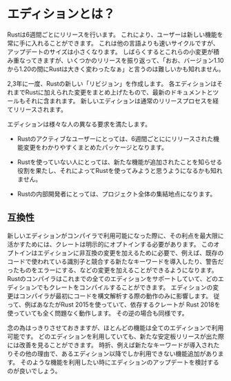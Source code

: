 <!--
# What are Editions?
-->
# エディションとは？

<!--
Rust ships releases on a six-week cycle. This means that users get a constant
stream of new features. This is much faster than updates for other languages,
but this also means that each update is smaller.  After a while, all of those
tiny changes add up. But, from release to release, it can be hard to look back
and say *"Wow, between Rust 1.10 and Rust 1.20, Rust has changed a lot!"*
-->

Rustは6週間ごとにリリースを行います。
これにより、ユーザーは新しい機能を常に手に入れることができます。
これは他の言語よりも速いサイクルですが、アップデートのサイズは小さくなります。
しばらくするとこれらの小変更が積み重なってきますが、いくつかのリリースを振り返って、「おお、バージョン1.10から1.20の間にRustは大きく変わったなぁ」と言うのは難しいかも知れません。

<!--
Every two or three years, we'll be producing a new *edition* of Rust. Each
edition brings together the features that have landed into a clear package, with
fully updated documentation and tooling. New editions ship through the usual
release process.
-->

2,3年に一度、Rustの新しい「リビジョン」を作成します。
各エディションはそれまでRustに加えられた変更をまとめ上げたもので、最新のドキュメントとツールもそれに含まれます。
新しいエディションは通常のリリースプロセスを経てリリースされます。

<!--
This serves different purposes for different people:

- For active Rust users, it brings together incremental changes into an
  easy-to-understand package.

- For non-users, it signals that some major advancements have landed, which
  might make Rust worth another look.

- For those developing Rust itself, it provides a rallying point for the project as a
  whole.
  -->

エディションは様々な人の異なる要求を満たします。

- Rustのアクティブなユーザーにとっては、6週間ごとににリリースされた機能変更をわかりやすくまとめたパッケージとなります。

- Rustを使っていない人にとっては、新たな機能が追加されたことを知らせる役割を果たし、それによってRustを使ってみようと思うようになるかも知れません。

- Rustの内部開発者にとっては、プロジェクト全体の集結地点になります。


<!--
## Compatibility
-->
## 互換性

<!--
When a new edition becomes available in the compiler, crates must explicitly opt
in to it to take full advantage. This opt in enables editions to contain
incompatible changes, like adding a new keyword that might conflict with
identifiers in code, or turning warnings into errors. A Rust compiler will
support all editions that existed prior to the compiler's release, and can link
crates of any supported editions together.
Edition changes only affect the way the compiler initially parses the code.
Therefore, if you're using Rust 2015, and
one of your dependencies uses Rust 2018, it all works just fine. The opposite
situation works as well.
-->

新しいエディションがコンパイラで利用可能になった際に、その利点を最大限に活かすためには、クレートは明示的にオプトインする必要があります。
このオプトインはエディションに非互換の変更を加えるために必要で、例えば、既存のコードで使われている識別子と競合する新たなキーワードを導入したり、警告だったものをエラーにする、などの変更を加えることができるようになります。
Rustのコンパイラはこれまでの全てのエディションをサポートしていて、どのエディションでもクレートをコンパイルすることができます。
エディションの変更はコンパイラが最初にコードを構文解析する際の動作のみに影響します。
従って、例ばあなたがRust 2015を使っていて、依存するクレートが Rust 2018を使っていても全く問題なく動作します。
その逆の場合も同様です。


<!--
Just to be clear: most features will be available on all editions.
People using any edition of Rust will continue to see improvements as new
stable releases are made.  In some cases however, mainly when new keywords are
added, but sometimes for other reasons, there may be new features that are only
available in later editions.  You only need to upgrade if you want to take
advantage of such features.
-->

念の為はっきりさせておきますが、ほとんどの機能は全てのエディションで利用可能です。
どのエディションを利用していても、新たな安定板リリースが出た際には改善を見ることができます。
時折、例えば新たなキーワードが導入されたりその他の理由で、あるエディション以降でしか利用できない機能追加があります。
そのような機能を利用したい時にエディションのアップデートを検討するのが良いでしょう。
